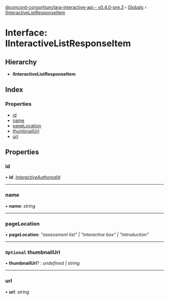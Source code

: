 [@concord-consortium/lara-interactive-api - v0.4.0-pre.3](../README.md) › [Globals](../globals.md) › [IInteractiveListResponseItem](iinteractivelistresponseitem.md)

# Interface: IInteractiveListResponseItem

## Hierarchy

* **IInteractiveListResponseItem**

## Index

### Properties

* [id](iinteractivelistresponseitem.md#id)
* [name](iinteractivelistresponseitem.md#name)
* [pageLocation](iinteractivelistresponseitem.md#pagelocation)
* [thumbnailUrl](iinteractivelistresponseitem.md#optional-thumbnailurl)
* [url](iinteractivelistresponseitem.md#url)

## Properties

###  id

• **id**: *[InteractiveAuthoredId](../globals.md#interactiveauthoredid)*

___

###  name

• **name**: *string*

___

###  pageLocation

• **pageLocation**: *"assessment list" | "interactive box" | "introduction"*

___

### `Optional` thumbnailUrl

• **thumbnailUrl**? : *undefined | string*

___

###  url

• **url**: *string*

